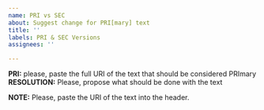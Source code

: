 ```yaml
---
name: PRI vs SEC
about: Suggest change for PRI[mary] text
title: ''
labels: PRI & SEC Versions
assignees: ''

---
```


**PRI:** please, paste the full URI of the text that should be considered PRImary
**RESOLUTION:** Please, propose what should be done with the text

**NOTE:** Please, paste the URI of the text into the header.
